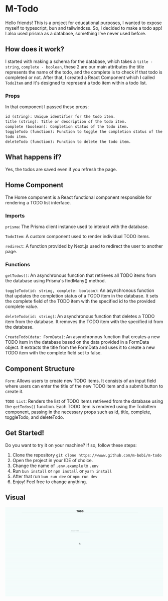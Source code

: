 # M-Todo
Hello friends! This is a project for educational purposes, I wanted to expose myself to typescript, bun and tailwindcss. So, I decided to make a todo app! I also used prisma as a database, something I've never used before.

## How does it work?
I started with making a schema for the database, which takes a `title - string`, `complete - boolean`, these 2 are our main attributes the title represents the name of the todo, and the complete is to check if that todo is completed or not. 
After that, I created a React Component which I called `TodoItem` and it's designed to represent a todo item within a todo list.

### Props
In that component I passed these props:

```
id (string): Unique identifier for the todo item.
title (string): Title or description of the todo item.
complete (boolean): Completion status of the todo item.
toggleTodo (function): Function to toggle the completion status of the todo item.
deleteTodo (function): Function to delete the todo item.
```

## What happens if?
Yes, the todos are saved even if you refresh the page.

## Home Component
The Home component is a React functional component responsible for rendering a TODO list interface.

### Imports
`prisma`: The Prisma client instance used to interact with the database.

`TodoItem`: A custom component used to render individual TODO items.

`redirect`: A function provided by Next.js used to redirect the user to another page.

### Functions
`getTodos()`: An asynchronous function that retrieves all TODO items from the database using Prisma's findMany() method.

`toggleTodo(id: string, complete: boolean)`: An asynchronous function that updates the completion status of a TODO item in the database. It sets the complete field of the TODO item with the specified id to the provided complete value.

`deleteTodo(id: string)`: An asynchronous function that deletes a TODO item from the database. It removes the TODO item with the specified id from the database.

`CreateTodo(data: FormData)`: An asynchronous function that creates a new TODO item in the database based on the data provided in a FormData object. It extracts the title from the FormData and uses it to create a new TODO item with the complete field set to false.

## Component Structure

`Form`: Allows users to create new TODO items. It consists of an input field where users can enter the title of the new TODO item and a submit button to create it.

`TODO List`: Renders the list of TODO items retrieved from the database using the `getTodos()` function. Each TODO item is rendered using the TodoItem component, passing in the necessary props such as id, title, complete, toggleTodo, and deleteTodo.


## Get Started!
Do you want to try it on your machine? If so, follow these steps:

1. Clone the repository `git clone https://wwww.github.com/m-bobi/m-todo`
2. Open the project in your IDE of choice.
3. Change the name of `.env.example` to `.env`
4. Run `bun install` or `npm install` or `yarn install`
5. After that run `bun run dev` or `npm run dev`
6. Enjoy! Feel free to change anything.

## Visual

![Todo App gif](/public/assets/TODO.gif)
